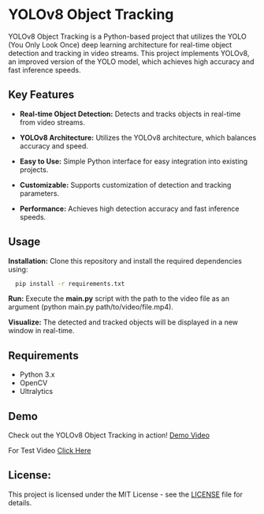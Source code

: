 # YOLOv8 Object Tracking 
YOLOv8 Object Tracking is a Python-based project that utilizes the YOLO (You Only Look Once) deep learning architecture for real-time object detection and tracking in video streams. This project implements YOLOv8, an improved version of the YOLO model, which achieves high accuracy and fast inference speeds.

## Key Features
- **Real-time Object Detection:** Detects and tracks objects in real-time from video streams.

- **YOLOv8 Architecture:** Utilizes the YOLOv8 architecture, which balances accuracy and speed.

- **Easy to Use:** Simple Python interface for easy integration into existing projects.

- **Customizable:** Supports customization of detection and tracking parameters.

- **Performance:** Achieves high detection accuracy and fast inference speeds.

## Usage 
**Installation:** Clone this repository and install the required dependencies using:
```sh
  pip install -r requirements.txt
```

**Run:** Execute the **main.py** script with the path to the video file as an argument (python main.py path/to/video/file.mp4).
   
**Visualize:** The detected and tracked objects will be displayed in a new window in real-time. 

## Requirements
* Python 3.x
* OpenCV
* Ultralytics

## Demo
Check out the YOLOv8 Object Tracking in action! [Demo Video](https://github.com/xkyleann/YOLOv8_Object_Tracking/assets/128597547/6c8ba926-3348-4847-83da-361ecb55e0f7)

For Test Video [Click Here](https://pexels.com/search/videos/animal%20and%20people/)

## License:
This project is licensed under the MIT License - see the [LICENSE]() file for details.


